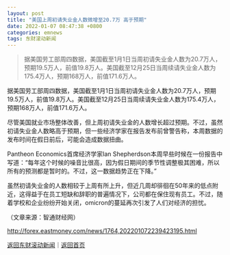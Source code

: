 ```yaml
---
layout: post
title: "美国上周初请失业金人数微增至20.7万 高于预期"
date: 2022-01-07 08:47:38 +0800
categories: emnews
tags: 东财滚动新闻
---
```

> 据美国劳工部周四数据，美国截至1月1日当周初请失业金人数为20.7万人，预期19.5万人，前值19.8万人。美国截至12月25日当周续请失业金人数为175.4万人，预期168万人，前值171.6万人。

<p>据美国劳工部周四数据，美国截至1月1日当周初请失业金人数为20.7万人，预期19.5万人，前值19.8万人。美国截至12月25日当周续请失业金人数为175.4万人，预期168万人，前值171.6万人。</p>
 <p>尽管美国就业市场整体改善，但上周初请失业金的人数增长超过预期。不过，虽然初请失业金人数略高于预期，但一些经济学家在报告发布前曾警告称，本周数据的发布时间在假日前后，可能会造成数据扭曲。</p>
 <p>Pantheon Economics首席经济学家Ian Shepherdson本周早些时候在一份报告中写道：“每年这个时候的噪音比很高，因为假日期间的季节性调整极其困难，所以所有的预测都是暂时的。不过，这一数据趋势正在下降。”</p>
 <p>虽然初请失业金的人数相较于上周有所上升，但近几周却徘徊在50年来的低点附近，这得益于在员工短缺和辞职的普遍情况下，公司都在保住现有员工。不过，随着学校和企业纷纷开始关闭，omicron的蔓延再次引发了人们对经济的担忧。</p><p class="em_media">（文章来源：智通财经网）</p>

<http://forex.eastmoney.com/news/1764,202201072239423195.html>

[返回东财滚动新闻](//finews.withounder.com/emnews/)｜[返回首页](//finews.withounder.com/)